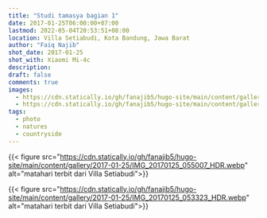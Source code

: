 ```yaml
---
title: "Studi tamasya bagian 1"
date: 2017-01-25T06:00:00+07:00
lastmod: 2022-05-04T20:53:51+08:00
location: Villa Setiabudi, Kota Bandung, Jawa Barat
author: "Faiq Najib"
shot_date: 2017-01-25
shot_with: Xiaomi Mi-4c
description:
draft: false
comments: true
images:
  - https://cdn.statically.io/gh/fanajib5/hugo-site/main/content/gallery/2017-01-25/IMG_20170125_055007_HDR.webp
  - https://cdn.statically.io/gh/fanajib5/hugo-site/main/content/gallery/2017-01-25/IMG_20170125_053323_HDR.webp
tags:
  - photo
  - natures
  - countryside
---
```


{{< figure src="https://cdn.statically.io/gh/fanajib5/hugo-site/main/content/gallery/2017-01-25/IMG_20170125_055007_HDR.webp" alt="matahari terbit dari Villa Setiabudi">}}

{{< figure src="https://cdn.statically.io/gh/fanajib5/hugo-site/main/content/gallery/2017-01-25/IMG_20170125_053323_HDR.webp" alt="matahari terbit dari Villa Setiabudi">}}
